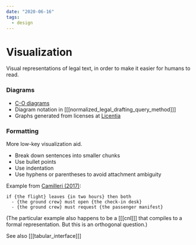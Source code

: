 ```yaml
---
date: "2020-06-16"
tags:
  - design
---
```


# Visualization

Visual representations of legal text, in order to make it easier for humans to read.

### Diagrams

- [C-O diagrams](http://www.cse.chalmers.se/~gersch/scc2010.pdf)
- Diagram notation in [[[normalized_legal_drafting_query_method]]]
- Graphs generated from licenses at [Licentia](http://licentia.inria.fr/visualize/licAPACHE)

### Formatting

More low-key visualization aid.
* Break down sentences into smaller chunks
* Use bullet points
* Use indentation
* Use hyphens or parentheses to avoid attachment ambiguity

Example from [Camilleri (2017)](https://gupea.ub.gu.se/bitstream/2077/53815/1/gupea_2077_53815_1.pdf):

```
if {the flight} leaves {in two hours} then both
  - {the ground crew} must open {the check-in desk}
  - {the ground crew} must request {the passenger manifest}
```

(The particular example also happens to be a [[[cnl]]] that compiles to a formal representation. But this is an orthogonal question.)

See also [[[tabular_interface]]]
